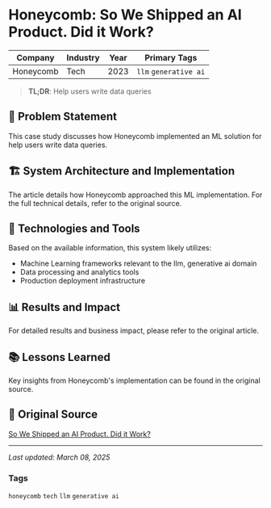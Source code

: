 # Honeycomb: So We Shipped an AI Product. Did it Work?

| Company | Industry | Year | Primary Tags | 
|---------|----------|------|--------------|
| Honeycomb | Tech | 2023 | `llm` `generative ai` |

> **TL;DR**: Help users write data queries

## 📝 Problem Statement

This case study discusses how Honeycomb implemented an ML solution for help users write data queries.

## 🏗️ System Architecture and Implementation

The article details how Honeycomb approached this ML implementation. For the full technical details, refer to the original source.

## 🔧 Technologies and Tools

Based on the available information, this system likely utilizes:

- Machine Learning frameworks relevant to the llm, generative ai domain
- Data processing and analytics tools
- Production deployment infrastructure

## 📊 Results and Impact

For detailed results and business impact, please refer to the original article.

## 📚 Lessons Learned

Key insights from Honeycomb's implementation can be found in the original source.

## 🔗 Original Source

[So We Shipped an AI Product. Did it Work?](https://www.honeycomb.io/blog/we-shipped-ai-product)

---

*Last updated: March 08, 2025*

### Tags

`honeycomb` `tech` `llm` `generative ai`
